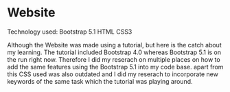 # Website

Technology used:
Bootstrap 5.1 
HTML
CSS3


Although the Website was made using a tutorial, but here is the catch about my learning. The tutorial included Bootstrap 4.0 whereas Bootstrap 5.1 is on the run right now. 
Therefore I did my reserach on multiple places on how to add the same features using the Bootstrap 5.1 into my code base. apart from this CSS used was also outdated and 
I did my reserach to incorporate new keywords of the same task which the tutorial was playing around.
